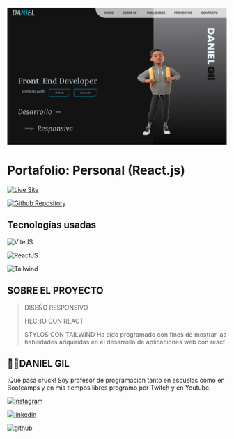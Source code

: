 ![Imagen del proyecto](/src/assets/images/6cdf926e-c1c4-42f6-9da0-25dd2732e27d.png)

# Portafolio: Personal (React.js)

[![Live Site](https://img.shields.io/static/v1?label=&message=Live%20Site&color=6cccb4&style=for-the-badge)](####link)

[![Github Repository](https://img.shields.io/static/v1?label=&message=Github%20Repository&color=000000&style=for-the-badge&logo=github&logoColor=white)](##link)

## Tecnologías usadas

![ViteJS](https://img.shields.io/static/v1?label=&message=ViteJS&color=purple&logo=vite&logoColor=white&style=for-the-badge)

![ReactJS](https://img.shields.io/static/v1?label=&message=reactjs&color=17A1E6&logo=react&logoColor=white&style=for-the-badge)

![Tailwind](https://img.shields.io/static/v1?label=&message=TAILWIND&CSS&color=blueviolet)

## SOBRE EL PROYECTO

> DISEÑO RESPONSIVO
>
> HECHO CON REACT
>
> STYLOS CON TAILWIND
> Ha sido programado con fines de mostrar las habilidades adquiridas en el desarrollo de aplicaciones web con react

## 👨🏻‍DANIEL GIL

¡Qué pasa cruck! Soy profesor de programación tanto en escuelas como en Bootcamps y en mis tiempos libres programo por Twitch y en Youtube.

[![instagram](https://img.shields.io/static/v1?label=&message=instagram&color=5B51D8&logo=instagram&logoColor=white&style=for-the-badge)](https://instagram.com/eduardofierro.pro)

[![linkedin](https://img.shields.io/static/v1?label=&message=linkedin&color=0e76a8&logo=linkedin&logoColor=white&style=for-the-badge)](https://www.linkedin.com/in/eduardofierropro)

[![github](https://img.shields.io/static/v1?label=&message=github&color=171515&logo=github&logoColor=white&style=for-the-badge)](https://github.com/eduardofierropro)
